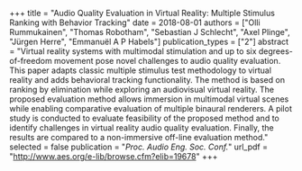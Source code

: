 +++
title = "Audio Quality Evaluation in Virtual Reality: Multiple Stimulus Ranking with Behavior Tracking"
date = 2018-08-01
authors = ["Olli Rummukainen", "Thomas Robotham", "Sebastian J Schlecht", "Axel Plinge", "Jürgen Herre", "Emmanuël A P Habels"]
publication_types = ["2"]
abstract = "Virtual reality systems with multimodal stimulation and up to six degrees-of-freedom movement pose novel challenges to audio quality evaluation. This paper adapts classic multiple stimulus test methodology to virtual reality and adds behavioral tracking functionality. The method is based on ranking by elimination while exploring an audiovisual virtual reality. The proposed evaluation method allows immersion in multimodal virtual scenes while enabling comparative evaluation of multiple binaural renderers. A pilot study is conducted to evaluate feasibility of the proposed method and to identify challenges in virtual reality audio quality evaluation. Finally, the results are compared to a non-immersive off-line evaluation method."
selected = false
publication = "*Proc. Audio Eng. Soc. Conf.*"
url_pdf = "http://www.aes.org/e-lib/browse.cfm?elib=19678"
+++

